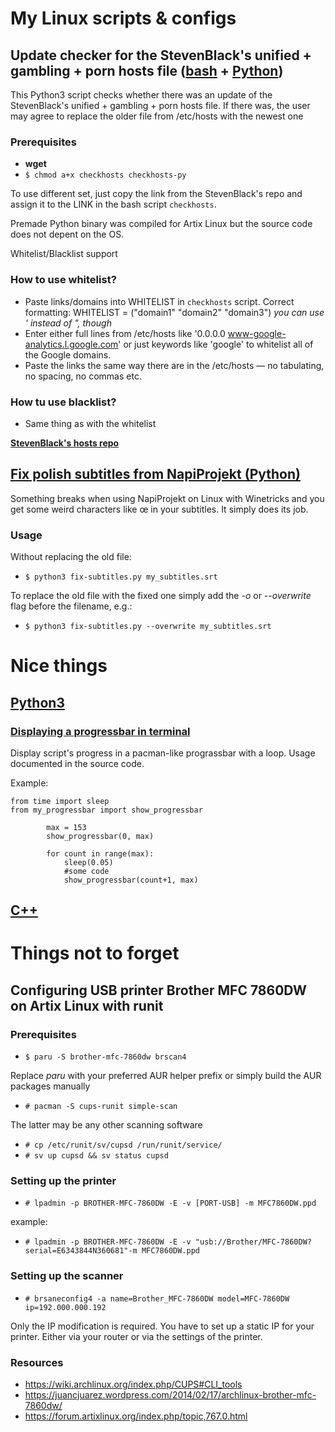# My Linux scripts & configs

## Update checker for the StevenBlack's unified + gambling + porn hosts file ([bash](https://github.com/skelly37/literally-everything/blob/main/checkhosts/checkhosts) + [Python](https://github.com/skelly37/literally-everything/blob/main/checkhosts/checkhosts.py))

This Python3 script checks whether there was an update of the StevenBlack's unified + gambling + porn hosts file.
If there was, the user may agree to replace the older file from /etc/hosts with the newest one

### Prerequisites
* **wget** 
* `$ chmod a+x checkhosts checkhosts-py`

To use different set, just copy the link from the StevenBlack's repo and assign it to the LINK in the bash script `checkhosts`.

Premade Python binary was compiled for Artix Linux but the source code does not depent on the OS.

Whitelist/Blacklist support

### How to use whitelist?
* Paste links/domains into WHITELIST in `checkhosts` script. Correct formatting: WHITELIST = ("domain1" "domain2" "domain3") *you can use ' instead of ", though*
* Enter either full lines from /etc/hosts like '0.0.0.0 www-google-analytics.l.google.com' or just keywords like 'google' to whitelist all of the Google domains.
* Paste the links the same way there are in the /etc/hosts — no tabulating, no spacing, no commas etc.

### How tu use blacklist?
* Same thing as with the whitelist

**[StevenBlack's hosts repo](https://github.com/StevenBlack/hosts)**


## [Fix polish subtitles from NapiProjekt (Python)](https://github.com/skelly37/literally-everything/blob/main/fix-subtitles.py)

Something breaks when using NapiProjekt on Linux with Winetricks and you get some weird characters like œ in your subtitles. It simply does its job.

### Usage
Without replacing the old file:

* `$ python3 fix-subtitles.py my_subtitles.srt`

To replace the old file with the fixed one simply add the _-o_ or _--overwrite_ flag before the filename, e.g.:

* `$ python3 fix-subtitles.py --overwrite my_subtitles.srt`


# Nice things
## [Python3](https://github.com/skelly37/literally-everything/blob/main/nice-things/python3)
### [Displaying a progressbar in terminal](https://github.com/skelly37/literally-everything/blob/main/nice-things/python3/functions/my_progressbar.py)

Display script's progress in a pacman-like prograssbar with a loop. Usage documented in the source code.

Example:

```
from time import sleep
from my_progressbar import show_progressbar
	      
        max = 153
        show_progressbar(0, max)
        
        for count in range(max):
            sleep(0.05) 
            #some code
            show_progressbar(count+1, max)
  ```

## [C++](https://github.com/skelly37/literally-everything/blob/main/nice-things/cpp)

# Things not to forget
## Configuring USB printer Brother MFC 7860DW on Artix Linux with runit
### Prerequisites
* `$ paru -S brother-mfc-7860dw brscan4`

Replace *paru* with your preferred AUR helper prefix or simply build the AUR packages manually

* `# pacman -S cups-runit simple-scan`

The latter may be any other scanning software

* `# cp /etc/runit/sv/cupsd /run/runit/service/`
* `# sv up cupsd && sv status cupsd`

### Setting up the printer
* `# lpadmin -p BROTHER-MFC-7860DW -E -v [PORT-USB] -m MFC7860DW.ppd`

example:

* `# lpadmin -p BROTHER-MFC-7860DW -E -v "usb://Brother/MFC-7860DW?serial=E6343844N360681"-m MFC7860DW.ppd`

### Setting up the scanner
* `# brsaneconfig4 -a name=Brother_MFC-7860DW model=MFC-7860DW ip=192.000.000.192`

Only the IP modification is required. You have to set up a static IP for your printer. Either via your router or via the settings of the printer.

### Resources
* https://wiki.archlinux.org/index.php/CUPS#CLI_tools
* https://juancjuarez.wordpress.com/2014/02/17/archlinux-brother-mfc-7860dw/
* https://forum.artixlinux.org/index.php/topic,767.0.html

